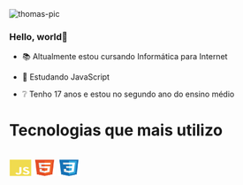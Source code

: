 
<img width="80%" alt="thomas-pic" src="https://i.pinimg.com/originals/5f/08/58/5f085809f2b711643e4eb4974cc03c0e.gif">

### Hello, world👋

- 📚 Altualmente estou cursando Informática para Internet
  
- 📙 Estudando JavaScript
  
- ❔  Tenho 17 anos e estou no segundo ano do ensino médio
  
<div style="display: inline_block"><h1>Tecnologias que mais utilizo</h1><br>
 
   <img align="center" alt="Thomas-Js" height="30" width="40" src="https://raw.githubusercontent.com/devicons/devicon/master/icons/javascript/javascript-plain.svg">
   <img align="center" alt="Thomas-HTML" height="30" width="40" src="https://raw.githubusercontent.com/devicons/devicon/master/icons/html5/html5-original.svg">
   <img align="center" alt="Thomas-CSS" height="30" width="40" src="https://raw.githubusercontent.com/devicons/devicon/master/icons/css3/css3-original.svg">
</div>
